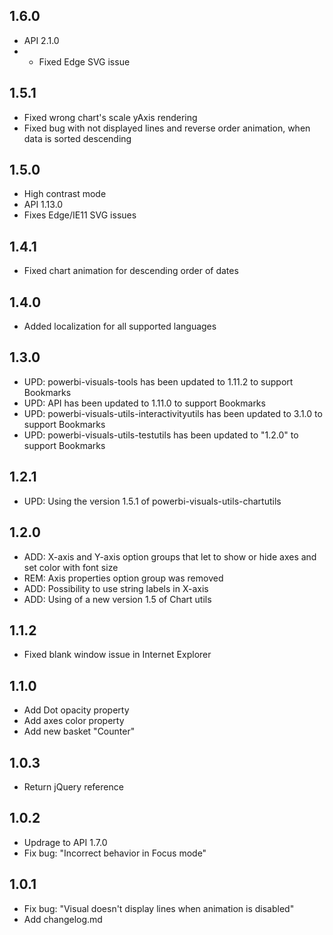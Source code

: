 ## 1.6.0
* API 2.1.0
* * Fixed Edge SVG issue

## 1.5.1
* Fixed wrong chart's scale yAxis rendering
* Fixed bug with not displayed lines and reverse order animation, when data is sorted descending

## 1.5.0
* High contrast mode
* API 1.13.0
* Fixes Edge/IE11 SVG issues

## 1.4.1
* Fixed chart animation for descending order of dates 

## 1.4.0
* Added localization for all supported languages

## 1.3.0
* UPD: powerbi-visuals-tools has been updated to 1.11.2 to support Bookmarks
* UPD: API has been updated to 1.11.0 to support Bookmarks
* UPD: powerbi-visuals-utils-interactivityutils has been updated to 3.1.0 to support Bookmarks
* UPD: powerbi-visuals-utils-testutils has been updated to "1.2.0" to support Bookmarks

## 1.2.1
* UPD: Using the version 1.5.1 of powerbi-visuals-utils-chartutils

## 1.2.0
* ADD: X-axis and Y-axis option groups that let to show or hide axes and set color with font size
* REM: Axis properties option group was removed
* ADD: Possibility to use string labels in X-axis
* ADD: Using of a new version 1.5 of Chart utils

## 1.1.2
* Fixed blank window issue in Internet Explorer

## 1.1.0
* Add Dot opacity property
* Add axes color property
* Add new basket "Counter"

## 1.0.3
* Return jQuery reference

## 1.0.2
* Updrage to API 1.7.0
* Fix bug: "Incorrect behavior in Focus mode"

## 1.0.1
* Fix bug: "Visual doesn't display lines when animation is disabled"
* Add changelog.md
